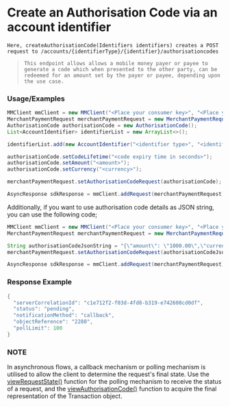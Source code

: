 # Create an Authorisation Code via an account identifier

`Here, createAuthorisationCode(Identifiers identifiers) creates a POST request to /accounts/{identifierType}/{identifier}/authorisationcodes`

> `This endpoint allows allows a mobile money payer or payee to generate a code which when presented to the other party, can be redeemed for an amount set by the payer or payee, depending upon the use case.`

### Usage/Examples

```java
MMClient mmClient = new MMClient("<Place your consumer key>", "<Place your consumer secret>", "<Place your API key>");
MerchantPaymentRequest merchantPaymentRequest = new MerchantPaymentRequest();
AuthorisationCode authorisationCode = new AuthorisationCode();
List<AccountIdentifier> identifierList = new ArrayList<>();

identifierList.add(new AccountIdentifier("<identifier type>", "<identifier>"));

authorisationCode.setCodeLifetime("<code expiry time in seconds>");
authorisationCode.setAmount("<amount>");
authorisationCode.setCurrency("<currency>");

merchantPaymentRequest.setAuthorisationCodeRequest(authorisationCode);

AsyncResponse sdkResponse = mmClient.addRequest(merchantPaymentRequest).addCallBack("<Place your callback URL>").createAuthorisationCode(new Identifiers(identifierList));
```

Additionally, if you want to use authorisation code details as JSON string, you can use the following code;

```java
MMClient mmClient = new MMClient("<Place your consumer key>", "<Place your consumer secret>", "<Place your API key>");
MerchantPaymentRequest merchantPaymentRequest = new MerchantPaymentRequest();

String authorisationCodeJsonString = "{\"amount\": \"1000.00\",\"currency\": \"USD\",\"codeLifetime\": 1,\"holdFundsIndicator\": false}";
merchantPaymentRequest.setAuthorisationCodeRequest(authorisationCodeJsonString);

AsyncResponse sdkResponse = mmClient.addRequest(merchantPaymentRequest).addCallBack("<Place your callback URL>").createAuthorisationCode(new Identifiers(identifierList));
```

### Response Example

```java
{
  "serverCorrelationId": "c1e712f2-f03d-4fd8-b319-e742608cd0df",
  "status": "pending",
  "notificationMethod": "callback",
  "objectReference": "2280",
  "pollLimit": 100
}
```

### NOTE

In asynchronous flows, a callback mechanism or polling mechanism is utilised to allow the client to determine the request's final state.
Use the <a href="viewRequestState.Readme.md">viewRequestState()</a> function for the polling mechanism to receive the status of a request, and the <a href="viewAuthorisationCode.Readme.md">viewAuthorisationCode()</a>
function to acquire the final representation of the Transaction object.